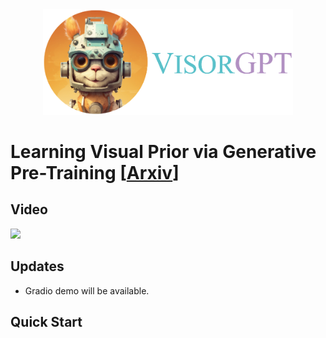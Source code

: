 <div align=center>
<img src="visorgpt_title.png" width="400">
</div>

# Learning Visual Prior via Generative Pre-Training [[Arxiv](http://arxiv.org/abs/2305.13777)]

## Video
[![](https://i.ytimg.com/vi/8FDoBfxSY8I/maxresdefault.jpg)](https://www.youtube.com/watch?v=8FDoBfxSY8I "")

## Updates
- Gradio demo will be available.

## Quick Start
